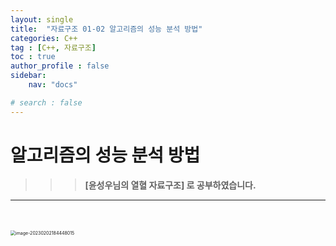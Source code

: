 ```yaml
---
layout: single
title:  "자료구조 01-02 알고리즘의 성능 분석 방법"
categories: C++
tag : [C++, 자료구조]
toc : true
author_profile : false
sidebar:
    nav: "docs"

# search : false
---
```




# 알고리즘의 성능 분석 방법


>>> **[윤성우님의 열혈 자료구조] 로 공부하였습니다.**
***

<br>
<br>



<img src="D:\MyBlog\namchanwoo.github.io\images\2023-02-02-First\image-20230202184448015.png" alt="image-20230202184448015" style="zoom:50%;" />